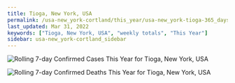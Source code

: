 ```yaml
---
title: Tioga, New York, USA
permalink: /usa-new_york-cortland/this_year/usa-new_york-tioga-365_days.html
last_updated: Mar 31, 2022
keywords: ["Tioga, New York, USA", "weekly totals", "This Year"]
sidebar: usa-new_york-cortland_sidebar
---
```


![Rolling 7-day Confirmed Cases This Year for Tioga, New York, USA](/covid_tracker/images/graphs/usa-new_york-tioga-rolling_7_days_confirmed-365_days_graph.png)

![Rolling 7-day Confirmed Deaths This Year for Tioga, New York, USA](/covid_tracker/images/graphs/usa-new_york-tioga-rolling_7_days_deaths-365_days_graph.png)
